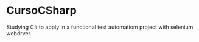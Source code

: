 # CursoCSharp
 
Studying C# to apply in a functional test automatiom project with selenium webdrver.

